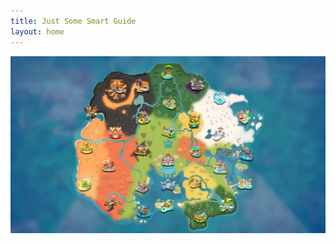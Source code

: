 ```yaml
---
title: Just Some Smart Guide
layout: home
---
```


<div class="map-container">
  <img src="/assets/images/world-map.jpeg" alt="World Map">
  <!-- Clickable icons will be added here -->
</div>
